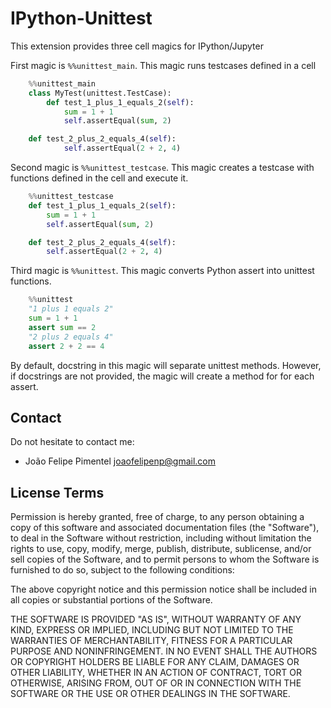 IPython-Unittest
==========

This extension provides three cell magics for IPython/Jupyter


First magic is `%%unittest_main`. This magic runs testcases defined in a cell

```python
    %%unittest_main
    class MyTest(unittest.TestCase):
        def test_1_plus_1_equals_2(self):
            sum = 1 + 1
            self.assertEqual(sum, 2)

	def test_2_plus_2_equals_4(self):
            self.assertEqual(2 + 2, 4)
```

Second magic is `%%unittest_testcase`. This magic creates a testcase with
functions defined in the cell and execute it.

```python
    %%unittest_testcase
    def test_1_plus_1_equals_2(self):
        sum = 1 + 1
        self.assertEqual(sum, 2)

    def test_2_plus_2_equals_4(self):
        self.assertEqual(2 + 2, 4)
```

Third magic is `%%unittest`. This magic converts Python assert into
unittest functions.

```python
    %%unittest
    "1 plus 1 equals 2"
    sum = 1 + 1
    assert sum == 2
    "2 plus 2 equals 4"
    assert 2 + 2 == 4
```

By default, docstring in this magic will separate unittest methods.
However, if docstrings are not provided, the magic will create a method for
for each assert.

Contact
----

Do not hesitate to contact me:

* João Felipe Pimentel <joaofelipenp@gmail.com>

License Terms
-------------

Permission is hereby granted, free of charge, to any person obtaining a copy of
this software and associated documentation files (the "Software"), to deal in
the Software without restriction, including without limitation the rights to
use, copy, modify, merge, publish, distribute, sublicense, and/or sell copies of
the Software, and to permit persons to whom the Software is furnished to do so,
subject to the following conditions:

The above copyright notice and this permission notice shall be included in all
copies or substantial portions of the Software.

THE SOFTWARE IS PROVIDED "AS IS", WITHOUT WARRANTY OF ANY KIND, EXPRESS OR
IMPLIED, INCLUDING BUT NOT LIMITED TO THE WARRANTIES OF MERCHANTABILITY, FITNESS
FOR A PARTICULAR PURPOSE AND NONINFRINGEMENT. IN NO EVENT SHALL THE AUTHORS OR
COPYRIGHT HOLDERS BE LIABLE FOR ANY CLAIM, DAMAGES OR OTHER LIABILITY, WHETHER
IN AN ACTION OF CONTRACT, TORT OR OTHERWISE, ARISING FROM, OUT OF OR IN
CONNECTION WITH THE SOFTWARE OR THE USE OR OTHER DEALINGS IN THE SOFTWARE.

